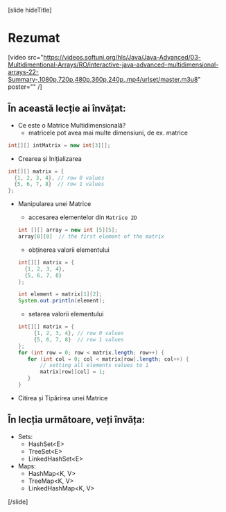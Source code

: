 [slide hideTitle]
# Rezumat

[video src="https://videos.softuni.org/hls/Java/Java-Advanced/03-Multidimentional-Arrays/RO/interactive-java-advanced-multidimensional-arrays-22-Summary-,1080p,720p,480p,360p,240p,.mp4/urlset/master.m3u8" poster="" /]

## În această lecție ai învățat:

- Ce este o Matrice Multidimensională?
     - matricele pot avea mai multe dimensiuni, de ex. matrice

```java
int[][] intMatrix = new int[3][];

```

- Crearea și Inițializarea

```java 
int[][] matrix = {
  {1, 2, 3, 4}, // row 0 values
  {5, 6, 7, 8}  // row 1 values
};
```

- Manipularea unei Matrice
    - accesarea elementelor din `Matrice 2D`
    ```java
    int [][] array = new int [5][5];
    array[0][0]  // the first element of the matrix
    ```

    - obținerea valorii elementului
    ```java live
    int[][] matrix = {
      {1, 2, 3, 4}, 
      {5, 6, 7, 8} 
    };

    int element = matrix[1][2]; 
    System.out.println(element);
    ```

    - setarea valorii elementului
    ```java 
    int[][] matrix = {
         {1, 2, 3, 4}, // row 0 values
         {5, 6, 7, 8}  // row 1 values
    };
    for (int row = 0; row < matrix.length; row++) {
       for (int col = 0; col < matrix[row].length; col++) {
           // setting all elements values to 1
           matrix[row][col] = 1;
       }
    }
    ```
    
- Citirea și Tipărirea unei Matrice

## În lecția următoare, veți învăța: 

- Sets:
    - HashSet\<E\>
    - TreeSet\<E\>
    - LinkedHashSet\<E\>
- Maps:
    - HashMap\<K, V\>
    - TreeMap\<K, V\>
    - LinkedHashMap\<K, V\>



[/slide]